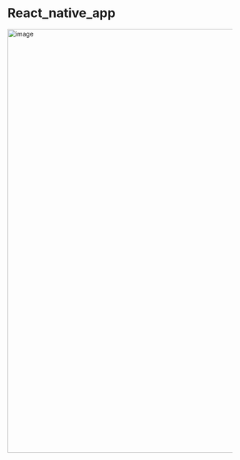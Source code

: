# React_native_app
<img width="949" alt="image" src="https://github.com/divyanshharsh/React_native_app/assets/90635122/8ba5b1d9-b101-4191-bbbf-b3d83f35c2cf">
